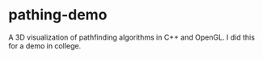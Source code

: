 pathing-demo
============

A 3D visualization of pathfinding algorithms in C++ and OpenGL. I did this for a demo in college.

